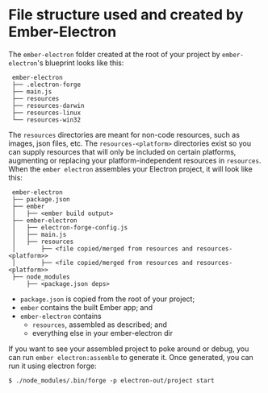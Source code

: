 # File structure used and created by Ember-Electron

The `ember-electron` folder created at the root of your project by `ember-electron`'s blueprint looks like this:

```
 ember-electron
 ├── .electron-forge
 ├── main.js
 ├── resources
 ├── resources-darwin
 ├── resources-linux
 └── resources-win32
```

The `resources` directories are meant for non-code resources, such as images, json files, etc. The `resources-<platform>` directories exist so you can supply resources that will only be included on certain platforms, augmenting or replacing your platform-independent resources in `resources`. When the `ember electron` assembles your Electron project, it will look like this:

```
 ember-electron
 ├── package.json
 ├── ember
 │   ├── <ember build output>
 ├── ember-electron
 │   ├── electron-forge-config.js
 │   ├── main.js
 │   ├── resources
 │       ├── <file copied/merged from resources and resources-<platform>>
 │       ├── <file copied/merged from resources and resources-<platform>>
 ├── node_modules
     ├── <package.json deps>
```

- `package.json` is copied from the root of your project;
- `ember` contains the built Ember app; and
- `ember-electron` contains
    - `resources`, assembled as described; and
    - everything else in your ember-electron dir

If you want to see your assembled project to poke around or debug, you can run `ember electron:assemble` to generate it. Once generated, you can run it using electron forge:

```
$ ./node_modules/.bin/forge -p electron-out/project start
```
